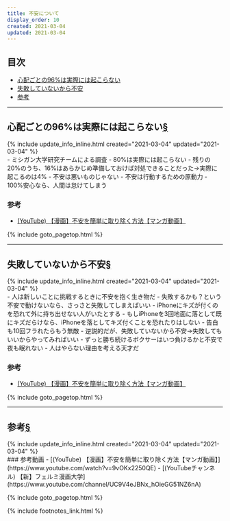 ```yaml
---
title: 不安について
display_order: 10
created: 2021-03-04
updated: 2021-03-04
---
```


## <a name="index">目次</a>

<ul id="index_ul">
<li><a href="#does-not-occur">心配ごとの96%は実際には起こらない</a></li>
<li><a href="#you-are-worried-because-you-have-not-failed-yet">失敗していないから不安</a></li>
<li><a href="#reference">参考</a></li>
</ul>

* * *
## <a name="does-not-occur">心配ごとの96%は実際には起こらない</a><a href="#does-not-occur">§</a>
<div class="chapter-updated">{% include update_info_inline.html created="2021-03-04" updated="2021-03-04" %}</div>
- ミシガン大学研究チームによる調査
  - 80%は実際には起こらない
  - 残りの20%のうち、16%はあらかじめ準備しておけば対処できることだった→実際に起こるのは4%
- 不安は悪いものじゃない
  - 不安は行動するための原動力
  - 100%安心なら、人間は怠けてしまう

### 参考
- [(YouTube) 【漫画】不安を簡単に取り除く方法【マンガ動画】](https://www.youtube.com/watch?v=9vOKx2250QE)

{% include goto_pagetop.html %}

* * *
## <a name="you-are-worried-because-you-have-not-failed-yet">失敗していないから不安</a><a href="#you-are-worried-because-you-have-not-failed-yet">§</a>
<div class="chapter-updated">{% include update_info_inline.html created="2021-03-04" updated="2021-03-04" %}</div>
- 人は新しいことに挑戦するときに不安を抱く生き物だ
- 失敗するかも？という不安で動けないなら、さっさと失敗してしまえばいい
- iPhoneにキズが付くのを恐れて外に持ち出せない人がいたとする
  - もしiPhoneを3回地面に落として既にキズだらけなら、iPhoneを落としてキズ付くことを恐れたりはしない
- 告白も10回フラれたらもう無敵
- 逆説的だが、失敗していないから不安→失敗してもいいからやってみればいい
- ずっと勝ち続けるボクサーはいつ負けるかと不安で夜も眠れない
- 人はやらない理由を考える天才だ

### 参考
- [(YouTube) 【漫画】不安を簡単に取り除く方法【マンガ動画】](https://www.youtube.com/watch?v=9vOKx2250QE)

{% include goto_pagetop.html %}

* * *
## <a name="reference">参考</a><a href="#reference">§</a>
<div class="chapter-updated">{% include update_info_inline.html created="2021-03-04" updated="2021-03-04" %}</div>
### 参考動画
- [(YouTube) 【漫画】不安を簡単に取り除く方法【マンガ動画】](https://www.youtube.com/watch?v=9vOKx2250QE)
- [(YouTubeチャンネル) 【新】フェルミ漫画大学](https://www.youtube.com/channel/UC9V4eJBNx_hOieGG51NZ6nA)

{% include goto_pagetop.html %}

{% include footnotes_link.html %}
